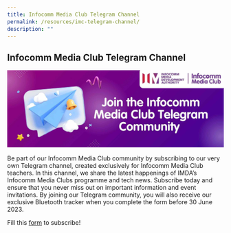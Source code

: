 ```yaml
---
title: Infocomm Media Club Telegram Channel
permalink: /resources/imc-telegram-channel/
description: ""
---
```

## Infocomm Media Club Telegram Channel

![](/images/Icmclub/telegram%20banner.jpg)


Be part of our Infocomm Media Club community by subscribing to our very own Telegram channel, created exclusively for Infocomm Media Club teachers. In this channel, we share the latest happenings of IMDA’s Infocomm Media Clubs programme and tech news. Subscribe today and ensure that you never miss out on important information and event invitations. By joining our Telegram community, you will also receive our exclusive Bluetooth tracker when you complete the form before 30 June 2023.<br>

Fill this [form](https://go.gov.sg/signup-imc-telegram-web) to subscribe!
